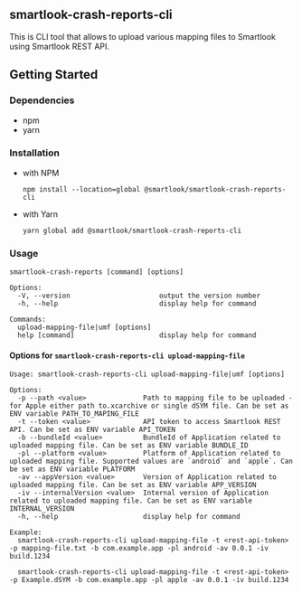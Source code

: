 ## smartlook-crash-reports-cli

This is CLI tool that allows to upload various mapping files to Smartlook using Smartlook REST API.

## Getting Started

### Dependencies

- npm
- yarn

### Installation

- with NPM

  `npm install --location=global @smartlook/smartlook-crash-reports-cli`

- with Yarn

  `yarn global add @smartlook/smartlook-crash-reports-cli`

### Usage

```
smartlook-crash-reports [command] [options]

Options:
  -V, --version                      output the version number
  -h, --help                         display help for command

Commands:
  upload-mapping-file|umf [options]
  help [command]                     display help for command
```

#### Options for `smartlook-crash-reports-cli upload-mapping-file`

```
Usage: smartlook-crash-reports-cli upload-mapping-file|umf [options]

Options:
  -p --path <value>              Path to mapping file to be uploaded - for Apple either path to.xcarchive or single dSYM file. Can be set as ENV variable PATH_TO_MAPING_FILE
  -t --token <value>             API token to access Smartlook REST API. Can be set as ENV variable API_TOKEN
  -b --bundleId <value>          BundleId of Application related to uploaded mapping file. Can be set as ENV variable BUNDLE_ID
  -pl --platform <value>         Platform of Application related to uploaded mapping file. Supported values are `android` and `apple`. Can be set as ENV variable PLATFORM
  -av --appVersion <value>       Version of Application related to uploaded mapping file. Can be set as ENV variable APP_VERSION
  -iv --internalVersion <value>  Internal version of Application related to uploaded mapping file. Can be set as ENV variable INTERNAL_VERSION
  -h, --help                     display help for command

Example:
  smartlook-crash-reports-cli upload-mapping-file -t <rest-api-token> -p mapping-file.txt -b com.example.app -pl android -av 0.0.1 -iv build.1234

  smartlook-crash-reports-cli upload-mapping-file -t <rest-api-token> -p Example.dSYM -b com.example.app -pl apple -av 0.0.1 -iv build.1234
```
